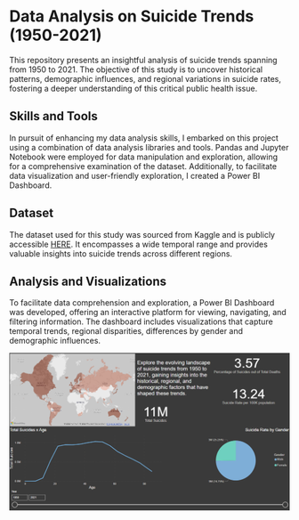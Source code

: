 # Data Analysis on Suicide Trends (1950-2021)

This repository presents an insightful analysis of suicide trends spanning from 1950 to 2021. The objective of this study is to uncover historical patterns, demographic influences, and regional variations in suicide rates, fostering a deeper understanding of this critical public health issue.

## Skills and Tools

In pursuit of enhancing my data analysis skills, I embarked on this project using a combination of data analysis libraries and tools. Pandas and Jupyter Notebook were employed for data manipulation and exploration, allowing for a comprehensive examination of the dataset. Additionally, to facilitate data visualization and user-friendly exploration, I created a Power BI Dashboard.

## Dataset

The dataset used for this study was sourced from Kaggle and is publicly accessible [HERE](https://www.kaggle.com/datasets/kumaranand05/who-suicide-data-1950-2021). It encompasses a wide temporal range and provides valuable insights into suicide trends across different regions.

## Analysis and Visualizations

To facilitate data comprehension and exploration, a Power BI Dashboard was developed, offering an interactive platform for viewing, navigating, and filtering information. The dashboard includes visualizations that capture temporal trends, regional disparities, differences by gender and demographic influences.

![Power BI Dashboard Screenshot](screenshot.png)
